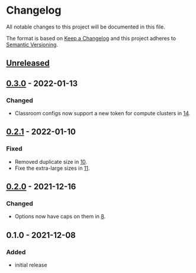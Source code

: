 # Changelog
All notable changes to this project will be documented in this file.

The format is based on [Keep a Changelog](http://keepachangelog.com/en/1.0.0/)
and this project adheres to [Semantic Versioning](http://semver.org/spec/v2.0.0.html).

## [Unreleased]

## [0.3.0] - 2022-01-13

### Changed

- Classroom configs now support a new token for compute clusters in [14](https://github.com/OSC/bc_classroom_rstudio/pull/14).

## [0.2.1] - 2022-01-10

### Fixed

- Removed duplicate size in [10](https://github.com/OSC/bc_classroom_rstudio/pull/10).
- Fixe the extra-large sizes in [11](https://github.com/OSC/bc_classroom_rstudio/pull/11).


## [0.2.0] - 2021-12-16

### Changed

- Options now have caps on them in [8](https://github.com/OSC/bc_classroom_rstudio/pull/8).

## 0.1.0 - 2021-12-08

### Added
- initial release

[Unreleased]: https://github.com/OSC/bc_classroom_rstudio/compare/v0.3.0...HEAD
[0.3.0]: https://github.com/OSC/bc_classroom_rstudio/compare/v0.2.1...v0.3.0
[0.2.1]: https://github.com/OSC/bc_classroom_rstudio/compare/v0.2.0...v0.2.1
[0.2.0]: https://github.com/OSC/bc_classroom_rstudio/compare/v0.1.0...v0.2.0
